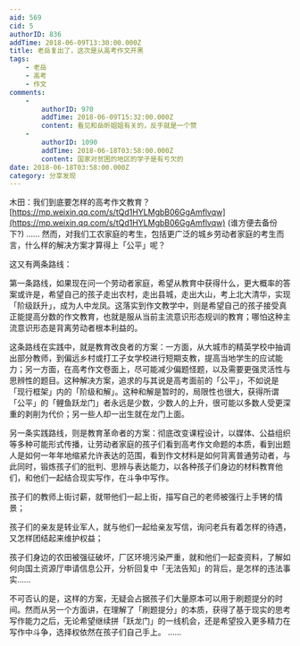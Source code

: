 ```yaml
---
aid: 569
cid: 5
authorID: 836
addTime: 2018-06-09T13:30:00.000Z
title: 老岳复出了，这次是从高考作文开黑
tags:
    - 老岳
    - 高考
    - 作文
comments:
    -
        authorID: 970
        addTime: 2018-06-09T15:32:00.000Z
        content: 看见和岳昕姐姐有关的，反手就是一个赞
    -
        authorID: 1090
        addTime: 2018-06-18T03:58:00.000Z
        content: 国家对贫困的地区的学子是有亏欠的
date: 2018-06-18T03:58:00.000Z
category: 分享发现
---
```


木田：我们到底要怎样的高考作文教育？[https://mp.weixin.qq.com/s/tQd1HYLMgbB06GgAmflvqw](https://mp.weixin.qq.com/s/tQd1HYLMgbB06GgAmflvqw) (谁方便去备份下?) …… 然而，对我们工农家庭的考生，包括更广泛的城乡劳动者家庭的考生而言，什么样的解决方案才算得上「公平」呢？

这又有两条路线：

第一条路线，如果现在问一个劳动者家庭，希望从教育中获得什么，更大概率的答案或许是，希望自己的孩子走出农村，走出县城，走出大山，考上北大清华，实现「阶级跃升」，成为人中龙凤。这落实到作文教学中，则是希望自己的孩子接受真正能提高分数的作文教育，也就是服从当前主流意识形态规训的教育；哪怕这种主流意识形态是背离劳动者根本利益的。

这条路线在实践中，就是教育改良者的方案：一方面，从大城市的精英学校中抽调出部分教师，到偏远乡村或打工子女学校进行短期支教，提高当地学生的应试能力；另一方面，在高考作文卷面上，尽可能减少偏题怪题，以及需要更强灵活性与思辨性的题目。这种解决方案，追求的与其说是高考面前的「公平」，不如说是「现行框架」内的「阶级和解」。这种和解是暂时的，局限性也很大，获得所谓「公平」的「鲤鱼跃龙门」者永远是少数，少数人的上升，很可能以多数人受更深重的剥削为代价；另一些人却一出生就在龙门上面。

另一条实践路线，则是教育革命者的方案：彻底改变课程设计，以媒体、公益组织等多种可能形式传播，让劳动者家庭的孩子们看到高考作文命题的本质，看到出题人是如何一年年地缩紧允许表达的范围，看到作文材料是如何背离普通劳动者，与此同时，锻炼孩子们的批判、思辨与表达能力，以各种孩子们身边的材料教育他们，和他们一起结合现实写作，在斗争中写作。

孩子们的教师上街讨薪，就带他们一起上街，描写自己的老师被强行上手铐的情景；

孩子们的亲友是转业军人，就与他们一起给亲友写信，询问老兵有着怎样的待遇，又怎样团结起来维护权益；

孩子们身边的农田被强征破坏，厂区环境污染严重，就和他们一起查资料，了解如何向国土资源厅申请信息公开，分析回复中「无法告知」的背后，是怎样的违法事实……

不可否认的是，这样的方案，无疑会占据孩子们大量原本可以用于刷题提分的时间。然而从另一个方面讲，在理解了「刷题提分」的本质，获得了基于现实的思考写作能力之后，无论希望继续拼「跃龙门」的一线机会，还是希望投入更多精力在写作中斗争，选择权依然在孩子们自己手上。 ……
